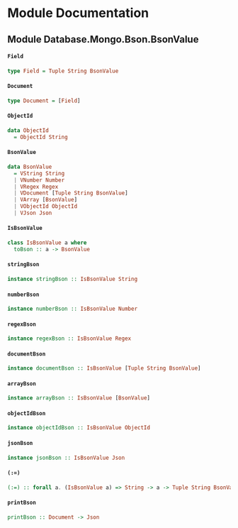 # Module Documentation

## Module Database.Mongo.Bson.BsonValue

#### `Field`

``` purescript
type Field = Tuple String BsonValue
```


#### `Document`

``` purescript
type Document = [Field]
```


#### `ObjectId`

``` purescript
data ObjectId
  = ObjectId String
```


#### `BsonValue`

``` purescript
data BsonValue
  = VString String
  | VNumber Number
  | VRegex Regex
  | VDocument [Tuple String BsonValue]
  | VArray [BsonValue]
  | VObjectId ObjectId
  | VJson Json
```


#### `IsBsonValue`

``` purescript
class IsBsonValue a where
  toBson :: a -> BsonValue
```


#### `stringBson`

``` purescript
instance stringBson :: IsBsonValue String
```


#### `numberBson`

``` purescript
instance numberBson :: IsBsonValue Number
```


#### `regexBson`

``` purescript
instance regexBson :: IsBsonValue Regex
```


#### `documentBson`

``` purescript
instance documentBson :: IsBsonValue [Tuple String BsonValue]
```


#### `arrayBson`

``` purescript
instance arrayBson :: IsBsonValue [BsonValue]
```


#### `objectIdBson`

``` purescript
instance objectIdBson :: IsBsonValue ObjectId
```


#### `jsonBson`

``` purescript
instance jsonBson :: IsBsonValue Json
```


#### `(:=)`

``` purescript
(:=) :: forall a. (IsBsonValue a) => String -> a -> Tuple String BsonValue
```


#### `printBson`

``` purescript
printBson :: Document -> Json
```




